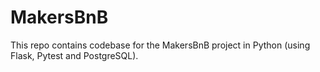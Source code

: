 # MakersBnB 

This repo contains codebase for the MakersBnB project in Python (using Flask, Pytest and PostgreSQL).

